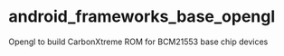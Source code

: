 android_frameworks_base_opengl
===============================

Opengl to build CarbonXtreme ROM for BCM21553 base chip devices
